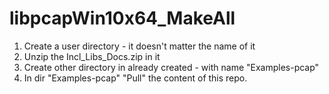 # libpcapWin10x64_MakeAll
1. Create a user directory - it doesn't matter the name of it
2. Unzip the Incl_Libs_Docs.zip in it
3. Create other directory in already created - with name "Examples-pcap" 
4. In dir "Examples-pcap" "Pull" the content of this repo.
